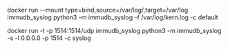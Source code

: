 


docker run --mount type=bind,source=/var/log/,target=/var/log immudb_syslog python3  -m immudb_syslog -f /var/log/kern.log -c default


docker run -t -p 1514:1514/udp immudb_syslog python3  -m immudb_syslog -s -l 0.0.0.0 -p 1514 -c syslog
